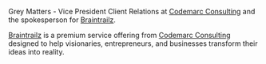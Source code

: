 Grey Matters - Vice President Client Relations at [Codemarc Consulting](https://consulting.codemarc.net)
and the spokesperson for [Braintrailz](https://braintrailz.com).

[Braintrailz](https://braintrailz.com) is a premium service offering from [Codemarc Consulting](https://consulting.codemarc.net) designed to 
help visionaries, entrepreneurs, and businesses transform their ideas into reality.

